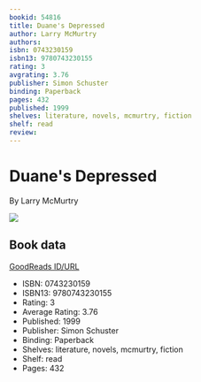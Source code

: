```yaml
---
bookid: 54816
title: Duane's Depressed
author: Larry McMurtry
authors: 
isbn: 0743230159
isbn13: 9780743230155
rating: 3
avgrating: 3.76
publisher: Simon Schuster
binding: Paperback
pages: 432
published: 1999
shelves: literature, novels, mcmurtry, fiction
shelf: read
review: 
---
```


# Duane's Depressed

By Larry McMurtry

![](https://i.gr-assets.com/images/S/compressed.photo.goodreads.com/books/1347256983l/54816.jpg)

## Book data

[GoodReads ID/URL](https://www.goodreads.com/book/show/54816)

- ISBN: 0743230159
- ISBN13: 9780743230155
- Rating: 3
- Average Rating: 3.76
- Published: 1999
- Publisher: Simon Schuster
- Binding: Paperback
- Shelves: literature, novels, mcmurtry, fiction
- Shelf: read
- Pages: 432


